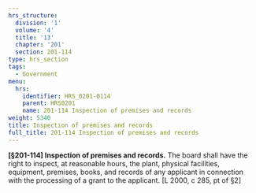 ```yaml
---
hrs_structure:
  division: '1'
  volume: '4'
  title: '13'
  chapter: '201'
  section: 201-114
type: hrs_section
tags:
  - Government
menu:
  hrs:
    identifier: HRS_0201-0114
    parent: HRS0201
    name: 201-114 Inspection of premises and records
weight: 5340
title: Inspection of premises and records
full_title: 201-114 Inspection of premises and records
---
```

**[§201-114] Inspection of premises and records.** The board shall have the right to inspect, at reasonable hours, the plant, physical facilities, equipment, premises, books, and records of any applicant in connection with the processing of a grant to the applicant. [L 2000, c 285, pt of §2]